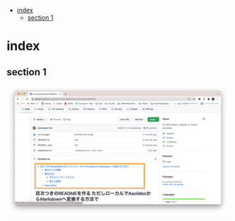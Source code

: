-   [index](#index)
    -   [section 1](#section-1)

# index

## section 1

![README with TOC](./images/README_with_TOC.png)
